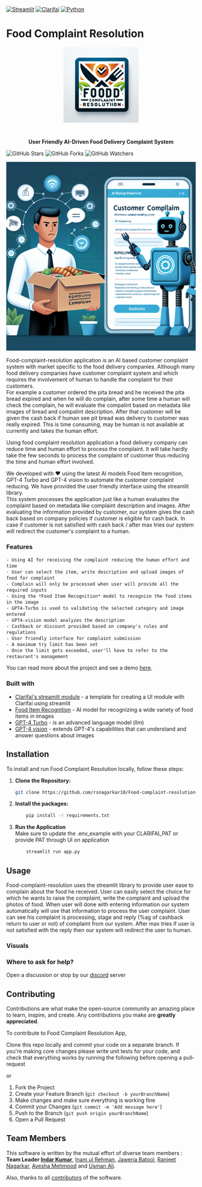 [![Streamlit](https://img.shields.io/badge/built%20with-Streamlit-brightgreen)](https://www.streamlit.io/)
[![Clarifai](https://img.shields.io/badge/Clarifai-clarifai-blue)](https://www.clarifai.com/)
[![Python](https://img.shields.io/badge/Python-3.11.3-blue)](https://www.python.org/)

# Food Complaint Resolution
<p align="center">
  <a href="https://github.com/rsnagarkar10/Food-complaint-resolution-app"><img src="images/assets/logo.png" alt="logo.svg" height="200" width = "200"/></a>
</p>


#

<p align="center">
  <strong>User Friendly AI-Driven Food Delivery Complaint System</strong>
</p>

![GitHub Stars](https://img.shields.io/github/stars/rsnagarkar10/Clarifai_ai_project?style=social)
![GitHub Forks](https://img.shields.io/github/forks/rsnagarkar10/Clarifai_ai_project?style=social)
![GitHub Watchers](https://img.shields.io/github/watchers/rsnagarkar10/Clarifai_ai_project?style=social)

<!-- ![](/images/cover.png) -->
<p align="center">
  <img src="images/assets/cover.png" alt="cover.png" width = "600" height = "500">
</p>

Food-complaint-resolution application is an AI based customer complaint system with market specific to the food delivery companies. Although many food delivery companies have customer complaint system and which requires the involvement of human to handle the complaint for their customers.<br>
For example a customer ordered the pita bread and he received the pita bread expired and when he will do complain, after some time a human will check the complain, he will evaluate the compalint based on metadata like images of bread and compalint description. After that customer will be given the cash back if human see pit bread was delivery to customer was really expired. This is time consuming, may be human is not available at currently and takes the human effort. 

Using food complaint resolution application a food delivery company can reduce time and human effort to process the complaint. It will take  hardly take the few seconds to process the complaint of customer thus reducing the time and human effort involved. 

We developed with ❤️ using the latest AI models Food Item recognition, GPT-4 Turbo and GPT-4 vision to automate the customer complaint reducing. We have provided the user friendly interface using the streamlit library.<br>
This system processes the application just like a human evaluates the complaint based on metadata like complaint description and images. After evaluating the information provided by customer, our system gives the cash back based on company policies if customer is eligible for cash back. In case if customer is not satisfied with cash back / after max tries our system will redirect the customer's complaint to a human.

### Features
    - Using AI for receiving the complaint reducing the human effort and time
    - User can select the item, write description and upload images of food for complaint
    - Complain will only be processed when user will provide all the required inputs
    - Using the *Food Item Recognition* model to recognize the food items in the image
    - GPT4-Turbo is used to validating the selected category and image entered
    - GPT4-vision model analyzes the description
    - Cashback or discount provided based on company's rules and regulations
    - User friendly interface for complaint submission
    - A maximum try limit has been set
    - Once the limit gets exceeded, user'll have to refer to the restaurant's management
You can read more about the project and see a demo [here](/).

### Built with
* [Clarifai's streamlit module](https://github.com/clarifai/module-template) - a template for creating a UI module with Clarifai using streamlit 
* [Food Item Recognition](https://clarifai.com/clarifai/main/models/food-item-recognition) - AI model for recognizing a wide variety of food items in images
* [GPT-4 Turbo](https://clarifai.com/openai/chat-completion/models/gpt-4-turbo) - is an advanced language model (llm)
* [GPT-4 vision](https://clarifai.com/openai/chat-completion/models/gpt-4-vision) - extends GPT-4's capabilities that can understand and answer questions about images

## Installation

To install and run Food Complaint Resolution locally, follow these steps:

1. **Clone the Repository:**

    ```bash
    git clone https://github.com/rsnagarkar10/Food-complaint-resolution-app.git

    ```

2. **Install the packages:**

    ```bash
        pip install -r requirements.txt
    
    ```

3. **Run the Application**
<br>Make sure to update the .env_example with your CLARIFAI_PAT or provide PAT through UI on application
    ```bash
        streamlit run app.py
    
    ```

## Usage
Food-complaint-resolution uses the streamlit library to provide user ease to complain about the food he received. User can easily select the choice for which he wants to raise the complaint, write the complaint and upload the photos of food. When user will done with entering information our system automatically will use that information to process the user complaint. User can see his complaint is processing, stage and reply (%ag of cashback return to user or not) of complaint from our system. After max tries if user is not satisfied with the reply then our system will redirect the user to human. 

### Visuals

### Where to ask for help?
Open a discussion or stop by our [discord](https://discord.gg/n58UfpCX) server

## Contributing 

Contributions are what make the open-source community an amazing place to learn, inspire, and create. Any contributions you make are **greatly appreciated**.

To contribute to Food Complaint Resolution App, 

Clone this repo locally and commit your code on a separate branch.
If you're making core changes please write unit tests for your code, and check that everything works by running the following before opening a pull-request

or 

1. Fork the Project
2. Create your Feature Branch (`git checkout -b yourBranchName`)
3. Make changes and make sure everything is working fine
4. Commit your Changes (`git commit -m 'Add message here'`)
5. Push to the Branch (`git push origin yourBranchName`)
6. Open a Pull Request

## Team Members
This software is written by the mutual effort of diverse team members :
**Team Leader [Indar Kumar](https://www.linkedin.com/in/indarkarhana/)**,
[Inam ul Rehman](https://www.linkedin.com/in/inamulrehman/),
[Jaweria Batool](https://www.linkedin.com/in/jaweria-batool/),
[Ranjeet Nagarkar](https://www.linkedin.com/in/ranjeet-nagarkar-772060104/),
[Ayesha Mehmood](https://www.linkedin.com/in/ayesha-mehmood-9264a228b/) and
[Usman Ali](https://www.linkedin.com/in/usmaneali/).

Also, thanks to all [contributors](https://github.com/rsnagarkar10/Food-complaint-resolution-app/graphs/contributors) of the software.
